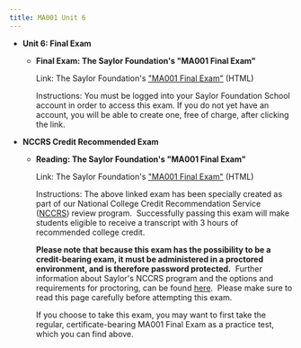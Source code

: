 ```yaml
---
title: MA001 Unit 6
---
```

-   **Unit 6: Final Exam**  
    -   **Final Exam: The Saylor Foundation's "MA001 Final Exam"**

        Link: The Saylor Foundation's ["MA001 Final
        Exam"](http://school.saylor.org/mod/quiz/view.php?id=1903) (HTML)  
           
         Instructions: You must be logged into your Saylor Foundation
        School account in order to access this exam. If you do not yet
        have an account, you will be able to create one, free of charge,
        after clicking the link.

-   **NCCRS Credit Recommended Exam**  
    -   **Reading: The Saylor Foundation's "MA001 Final Exam"**

        Link: The Saylor Foundation's ["MA001 Final
        Exam"](http://school.saylor.org/mod/quiz/view.php?id=1610)
        (HTML)  
           
         Instructions: The above linked exam has been specially created
        as part of our National College Credit Recommendation Service
        ([NCCRS](http://www.nationalccrs.org/)) review program.
         Successfully passing this exam will make students eligible to
        receive a transcript with 3 hours of recommended college
        credit.  
           
         **Please note that because this exam has the possibility to be
        a credit-bearing exam, it must be administered in a proctored
        environment, and is therefore password protected.**  Further
        information about Saylor's NCCRS program and the options and
        requirements for proctoring, can be
        found [here](http://www.saylor.org/student-credit-pathways/nccrs/).
         Please make sure to read this page carefully before attempting
        this exam.  
           
         If you choose to take this exam, you may want to first take the
        regular, certificate-bearing MA001 Final Exam as a practice
        test, which you can find above.
